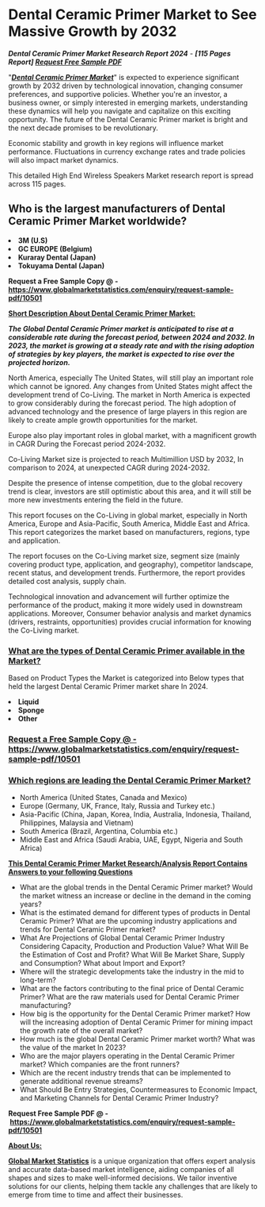 <h1>Dental Ceramic Primer Market to See Massive Growth by 2032</h1><p><em><strong>Dental Ceramic Primer Market Research Report 2024</strong></em>&nbsp;-&nbsp;<em><strong>[115 Pages Report] </strong></em><em><strong><a href="https://www.globalmarketstatistics.com/enquiry/request-sample-pdf/10501">Request Free Sample PDF</a></strong></em></p><p>"<a style="font-style: italic; font-weight: bold;" href="https://www.globalmarketstatistics.com/market-reports/dental-ceramic-primer-market-10501">Dental Ceramic Primer Market</a>" is expected to experience significant growth by 2032 driven by technological innovation, changing consumer preferences, and supportive policies. Whether you're an investor, a business owner, or simply interested in emerging markets, understanding these dynamics will help you navigate and capitalize on this exciting opportunity. The future of the&nbsp;Dental Ceramic Primer market is bright and the next decade promises to be revolutionary.</p><p>Economic stability and growth in key regions will influence market performance. Fluctuations in currency exchange rates and trade policies will also impact market dynamics.</p><p>This detailed&nbsp;High End Wireless Speakers Market research report is spread across 115 pages.</p><h2><strong>Who is the largest manufacturers of Dental Ceramic Primer Market worldwide?</strong></h2><p><strong><li>3M (U.S)<li>GC EUROPE (Belgium)<li>Kuraray Dental (Japan)<li>Tokuyama Dental (Japan)</strong></p><p><strong>Request a Free Sample Copy @ - <a href="https://www.globalmarketstatistics.com/enquiry/request-sample-pdf/10501">https://www.globalmarketstatistics.com/enquiry/request-sample-pdf/10501</a></strong></p><p><strong><u>Short Description About Dental Ceramic Primer Market:</u></strong></p><p><strong><em>The Global Dental Ceramic Primer market is anticipated to rise at a considerable rate during the forecast period, between 2024 and 2032. In 2023, the market is growing at a steady rate and with the rising adoption of strategies by key players, the market is expected to rise over the projected horizon.</em></strong></p><p>North America, especially The United States, will still play an important role which cannot be ignored. Any changes from United States might affect the development trend of Co-Living. The market in North America is expected to grow considerably during the forecast period. The high adoption of advanced technology and the presence of large players in this region are likely to create ample growth opportunities for the market.</p><p>Europe also play important roles in global market, with a magnificent growth in CAGR During the Forecast period 2024-2032.</p><p>Co-Living Market size is projected to reach Multimillion USD by 2032, In comparison to 2024, at unexpected CAGR during 2024-2032.</p><p>Despite the presence of intense competition, due to the global recovery trend is clear, investors are still optimistic about this area, and it will still be more new investments entering the field in the future.</p><p>This report focuses on the Co-Living in global market, especially in North America, Europe and Asia-Pacific, South America, Middle East and Africa. This report categorizes the market based on manufacturers, regions, type and application.</p><p>The report focuses on the Co-Living market size, segment size (mainly covering product type, application, and geography), competitor landscape, recent status, and development trends. Furthermore, the report provides detailed cost analysis, supply chain.</p><p>Technological innovation and advancement will further optimize the performance of the product, making it more widely used in downstream applications. Moreover, Consumer behavior analysis and market dynamics (drivers, restraints, opportunities) provides crucial information for knowing the Co-Living market.</p><h3 class="rank-math-question "><span style="text-decoration: underline;">What are the types of Dental Ceramic Primer available in the Market?</span></h3><p>Based on Product Types the Market is categorized into Below types that held the largest Dental Ceramic Primer market share In 2024.</p><p><strong><li>Liquid<li>Sponge<li>Other</strong></p><h3 class="rank-math-question "><span style="text-decoration: underline;">Request a Free Sample Copy @ - <a href="https://www.globalmarketstatistics.com/enquiry/request-sample-pdf/10501">https://www.globalmarketstatistics.com/enquiry/request-sample-pdf/10501</a></span></h3><h3 class="rank-math-question "><span style="text-decoration: underline;">Which regions are leading the Dental Ceramic Primer Market?</span></h3><ul><li>North America (United States, Canada and Mexico)</li><li>Europe (Germany, UK, France, Italy, Russia and Turkey etc.)</li><li>Asia-Pacific (China, Japan, Korea, India, Australia, Indonesia, Thailand, Philippines, Malaysia and Vietnam)</li><li>South America (Brazil, Argentina, Columbia etc.)</li><li>Middle East and Africa (Saudi Arabia, UAE, Egypt, Nigeria and South Africa)</li></ul><p><strong><u>This Dental Ceramic Primer Market Research/Analysis Report Contains Answers to your following Questions</u></strong></p><ul><li>What are the global trends in the Dental Ceramic Primer market? Would the market witness an increase or decline in the demand in the coming years?</li><li>What is the estimated demand for different types of products in Dental Ceramic Primer? What are the upcoming industry applications and trends for Dental Ceramic Primer market?</li><li>What Are Projections of Global Dental Ceramic Primer Industry Considering Capacity, Production and Production Value? What Will Be the Estimation of Cost and Profit? What Will Be Market Share, Supply and Consumption? What about Import and Export?</li><li>Where will the strategic developments take the industry in the mid to long-term?</li><li>What are the factors contributing to the final price of Dental Ceramic Primer? What are the raw materials used for Dental Ceramic Primer manufacturing?</li><li>How big is the opportunity for the Dental Ceramic Primer market? How will the increasing adoption of Dental Ceramic Primer for mining impact the growth rate of the overall market?</li><li>How much is the global Dental Ceramic Primer market worth? What was the value of the market In 2023?</li><li>Who are the major players operating in the Dental Ceramic Primer market? Which companies are the front runners?</li><li>Which are the recent industry trends that can be implemented to generate additional revenue streams?</li><li>What Should Be Entry Strategies, Countermeasures to Economic Impact, and Marketing Channels for Dental Ceramic Primer Industry?</li></ul><p><strong>Request Free Sample PDF @ -&nbsp;<a href="https://www.globalmarketstatistics.com/enquiry/request-sample-pdf/10501">https://www.globalmarketstatistics.com/enquiry/request-sample-pdf/10501</a></strong></p><p><strong><u>About Us:</u></strong></p><p><strong><a href="https://www.globalmarketstatistics.com/">Global Market Statistics</a></strong> is a unique organization that offers expert analysis and accurate data-based market intelligence, aiding companies of all shapes and sizes to make well-informed decisions. We tailor inventive solutions for our clients, helping them tackle any challenges that are likely to emerge from time to time and affect their businesses.</p>
